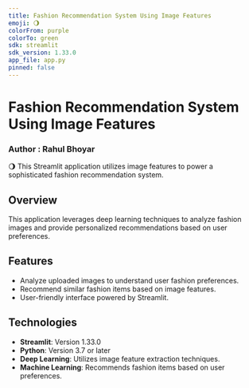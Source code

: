 ```yaml
---
title: Fashion Recommendation System Using Image Features
emoji: 🌖
colorFrom: purple
colorTo: green
sdk: streamlit
sdk_version: 1.33.0
app_file: app.py
pinned: false
---
```


# Fashion Recommendation System Using Image Features
### Author : Rahul Bhoyar

🌖 This Streamlit application utilizes image features to power a sophisticated fashion recommendation system. 

## Overview

This application leverages deep learning techniques to analyze fashion images and provide personalized recommendations based on user preferences.

## Features

- Analyze uploaded images to understand user fashion preferences.
- Recommend similar fashion items based on image features.
- User-friendly interface powered by Streamlit.

## Technologies

- **Streamlit**: Version 1.33.0
- **Python**: Version 3.7 or later
- **Deep Learning**: Utilizes image feature extraction techniques.
- **Machine Learning**: Recommends fashion items based on user preferences.
